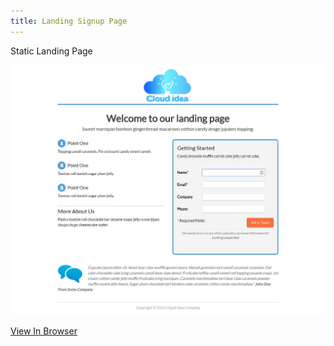 ```yaml
---
title: Landing Signup Page
---
```


Static Landing Page

![Full Page Site](assets/img/projects/proj-7/full.jpg)

<a href="https://omgninjas.me/signup-landing/" target="_blank">View In Browser</a>
